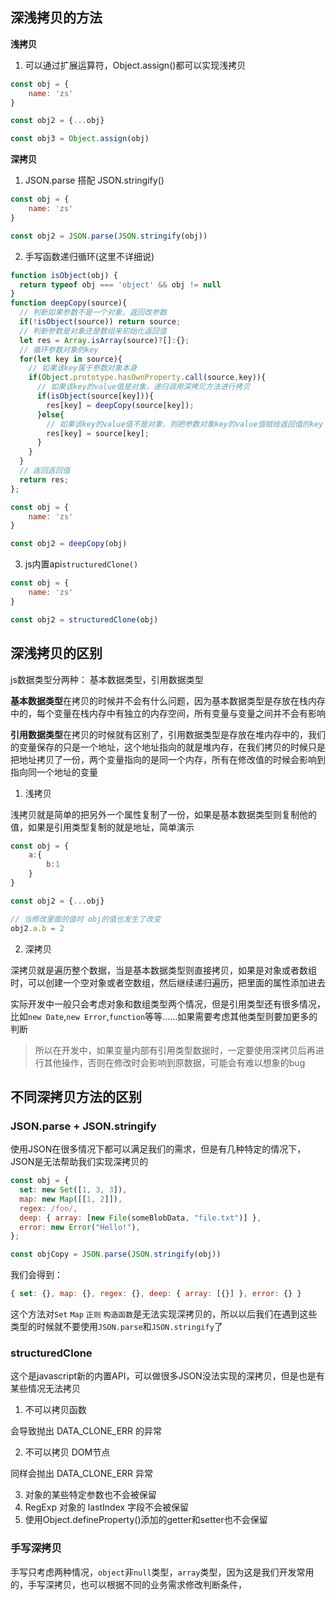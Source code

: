 ## 深浅拷贝的方法

**浅拷贝**

1. 可以通过扩展运算符，Object.assign()都可以实现浅拷贝

```js
const obj = {
    name: 'zs'
}

const obj2 = {...obj}

const obj3 = Object.assign(obj)
```

**深拷贝**

1. JSON.parse 搭配 JSON.stringify()

```js
const obj = {
    name: 'zs'
}

const obj2 = JSON.parse(JSON.stringify(obj))
```

2. 手写函数递归循环(这里不详细说)

```js
function isObject(obj) {
  return typeof obj === 'object' && obj != null
}
function deepCopy(source){
  // 判断如果参数不是一个对象，返回改参数
  if(!isObject(source)) return source;
  // 判断参数是对象还是数组来初始化返回值
  let res = Array.isArray(source)?[]:{};
  // 循环参数对象的key
  for(let key in source){
    // 如果该key属于参数对象本身
    if(Object.prototype.hasOwnProperty.call(source,key)){
      // 如果该key的value值是对象，递归调用深拷贝方法进行拷贝
      if(isObject(source[key])){
        res[key] = deepCopy(source[key]);
      }else{
        // 如果该key的value值不是对象，则把参数对象key的value值赋给返回值的key
        res[key] = source[key];
      }
    }
  }
  // 返回返回值
  return res;
};

const obj = {
    name: 'zs'
}

const obj2 = deepCopy(obj)

```

3. js内置api`structuredClone()`

```js
const obj = {
    name: 'zs'
}

const obj2 = structuredClone(obj)
```

## 深浅拷贝的区别

js数据类型分两种： 基本数据类型，引用数据类型

**基本数据类型**在拷贝的时候并不会有什么问题，因为基本数据类型是存放在栈内存中的，每个变量在栈内存中有独立的内存空间，所有变量与变量之间并不会有影响

**引用数据类型**在拷贝的时候就有区别了，引用数据类型是存放在堆内存中的，我们的变量保存的只是一个地址，这个地址指向的就是堆内存，在我们拷贝的时候只是把地址拷贝了一份，两个变量指向的是同一个内存，所有在修改值的时候会影响到指向同一个地址的变量

1. 浅拷贝

浅拷贝就是简单的把另外一个属性复制了一份，如果是基本数据类型则复制他的值，如果是引用类型复制的就是地址，简单演示

```js
const obj = {
    a:{
        b:1
    }
}

const obj2 = {...obj}

// 当修改里面的值时 obj的值也发生了改变
obj2.a.b = 2
```

2. 深拷贝

深拷贝就是遍历整个数据，当是基本数据类型则直接拷贝，如果是对象或者数组时，可以创建一个空对象或者空数组，然后继续递归遍历，把里面的属性添加进去

实际开发中一般只会考虑对象和数组类型两个情况，但是引用类型还有很多情况，比如`new Date`,`new Error`,`function`等等......如果需要考虑其他类型则要加更多的判断

>所以在开发中，如果变量内部有引用类型数据时，一定要使用深拷贝后再进行其他操作，否则在修改时会影响到原数据，可能会有难以想象的bug

## 不同深拷贝方法的区别

### JSON.parse + JSON.stringify

使用JSON在很多情况下都可以满足我们的需求，但是有几种特定的情况下，JSON是无法帮助我们实现深拷贝的

```js
const obj = {
  set: new Set([1, 3, 3]),
  map: new Map([[1, 2]]),
  regex: /foo/,
  deep: { array: [new File(someBlobData, "file.txt")] },
  error: new Error("Hello!"),
};

const objCopy = JSON.parse(JSON.stringify(obj))
```

我们会得到：

```js
{ set: {}, map: {}, regex: {}, deep: { array: [{}] }, error: {} }
```

这个方法对`Set` `Map` `正则` `构造函数`是无法实现深拷贝的，所以以后我们在遇到这些类型的时候就不要使用`JSON.parse`和`JSON.stringify`了

### structuredClone

这个是javascript新的内置API，可以做很多JSON没法实现的深拷贝，但是也是有某些情况无法拷贝

1. 不可以拷贝函数

会导致抛出 DATA_CLONE_ERR 的异常

2. 不可以拷贝 DOM节点

同样会抛出 DATA_CLONE_ERR 异常

3. 对象的某些特定参数也不会被保留
4. RegExp 对象的 lastIndex 字段不会被保留
5. 使用Object.defineProperty()添加的getter和setter也不会保留

### 手写深拷贝

手写只考虑两种情况，`object`非`null`类型，`array`类型，因为这是我们开发常用的，手写深拷贝，也可以根据不同的业务需求修改判断条件，
